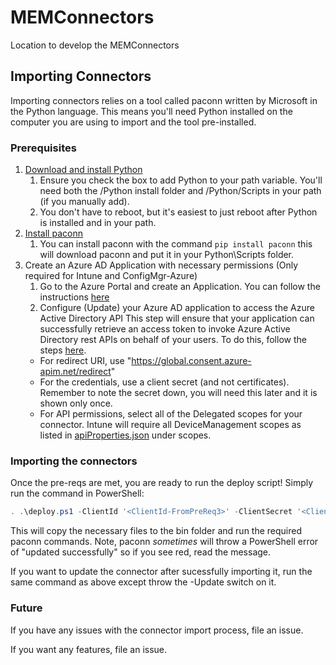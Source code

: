 # MEMConnectors
Location to develop the MEMConnectors

## Importing Connectors
Importing connectors relies on a tool called paconn written by Microsoft in the Python language. This means you'll need Python installed on the computer you are using to import and the tool pre-installed.

### Prerequisites

1. [Download and install Python](https://www.python.org/downloads/)
    1. Ensure you check the box to add Python to your path variable. You'll need both the /Python install folder and /Python/Scripts in your path (if you manually add).
    2. You don't have to reboot, but it's easiest to just reboot after Python is installed and in your path.
2. [Install paconn](https://pypi.org/project/paconn/)
    1. You can install paconn with the command ```pip install paconn``` this will download paconn and put it in your Python\Scripts folder.
3. Create an Azure AD Application with necessary permissions (Only required for Intune and ConfigMgr-Azure)
    1. Go to the Azure Portal and create an Application. You can follow the instructions [here](https://docs.microsoft.com/en-us/azure/active-directory/develop/quickstart-register-app)
    2. Configure (Update) your Azure AD application to access the Azure Active Directory API
This step will ensure that your application can successfully retrieve an access token to invoke Azure Active Directory rest APIs on behalf of your users.  To do this, follow the steps [here](https://docs.microsoft.com/en-us/azure/active-directory/develop/quickstart-configure-app-access-web-apis).
    - For redirect URI, use "https://global.consent.azure-apim.net/redirect"
    - For the credentials, use a client secret (and not certificates).  Remember to note the secret down, you will need this later and it is shown only once.
    - For API permissions, select all of the Delegated scopes for your connector. Intune will require all DeviceManagement scopes as listed in [apiProperties.json](https://github.com/Ryan2065/MEMConnectors/blob/master/Intune/apiProperties.json) under scopes.

### Importing the connectors

Once the pre-reqs are met, you are ready to run the deploy script!  Simply run the command in PowerShell:

```powershell
. .\deploy.ps1 -ClientId '<ClientId-FromPreReq3>' -ClientSecret '<ClientSecret>' -Connector 'Intune'
```

This will copy the necessary files to the bin folder and run the required paconn commands. Note, paconn *sometimes* will throw a PowerShell error of "updated successfully" so if you see red, read the message.

If you want to update the connector after sucessfully importing it, run the same command as above except throw the -Update switch on it. 

### Future

If you have any issues with the connector import process, file an issue.

If you want any features, file an issue.

